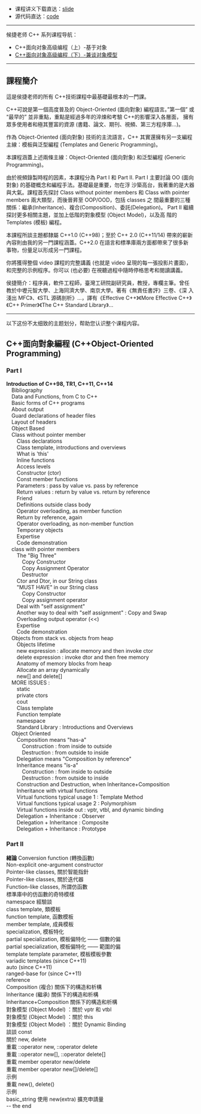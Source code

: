 + 课程讲义下载直达：[slide](slide/)
+ 源代码直达：[code](code/)

----

候捷老师 C++ 系列课程导航：

+ C++面向对象高级编程（上）-基于对象
+ [C++面向对象高级编程（下）-兼谈对象模型](../C++-OOPBase2-HouJie/)



---

## 課程簡介

這是侯捷老师的所有 C++技術課程中最基礎最根本的一門課。

C++可說是第一個高度普及的 Object-Oriented (面向對象) 編程語言。”第一個”
或 “最早的” 並非重點，重點是經過多年的淬煉和考驗 C++的影響深入各層面，
擁有眾多使用者和極其豐富的資源 (書籍、論文、期刊、視頻、第三方程序庫…)。

作為 Object-Oriented (面向對象) 技術的主流語言，C++ 其實還擁有另一支編程
主線：模板與泛型編程 (Templates and Generic Programming)。

本課程涵蓋上述兩條主線：Object-Oriented (面向對象) 和泛型編程 (Generic
Programming)。

由於視頻錄製時程的因素，本課程分為 Part I 和 Part II.
Part I 主要討論 OO (面向對象) 的基礎概念和編程手法。基礎最是重要，勿在浮
沙築高台，我著重的是大器與大氣。課程首先探討 Class without pointer members
和 Class with pointer members 兩大類型，而後晉昇至 OOP/OOD，包括 classes 之
間最重要的三種關係：繼承(Inheritance)、複合(Composition)、委託(Delegation)。
Part II 繼續探討更多相關主題，並加上低階的對象模型 (Object Model)，以及高
階的 Templates (模板) 編程。

本課程所談主題都隸屬 C++1.0 (C++98)；至於 C++ 2.0 (C++11/14) 帶來的嶄新
內容則由我的另一門課程涵蓋。C++2.0 在語言和標準庫兩方面都帶來了很多新
事物，份量足以形成另一門課程。

你將獲得整個 video 課程的完整講義 (也就是 video 呈現的每一張投影片畫面)，
和完整的示例程序。你可以 (也必要) 在視聽過程中隨時停格思考和閱讀講義。

侯捷簡介：程序員，軟件工程師，臺灣工研院副研究員，教授，專欄主筆。曾任
教於中壢元智大學、上海同濟大學、南京大學。著有《無責任書評》三卷、《深
入淺出 MFC》、《STL 源碼剖析》…，譯有《Effective C++》《More Effective C++》
《C++ Primer》《The C++ Standard Library》…

---

以下这份不太细致的主题划分，帮助您认识整个课程内容。

## C++面向對象編程 (C++Object-Oriented Programming)

### Part I

**Introduction of C++98, TR1, C++11, C++14**<br>
&emsp;Bibliography<br>
&emsp;Data and Functions, from C to C++<br>
&emsp;Basic forms of C++ programs<br>
&emsp;About output<br>
&emsp;Guard declarations of header files<br>
&emsp;Layout of headers<br>
&emsp;Object Based<br>
&emsp;Class without pointer member<br>
&emsp;&emsp;Class declarations<br>
&emsp;&emsp;Class template, introductions and overviews<br>
&emsp;&emsp;What is 'this'<br>
&emsp;&emsp;Inline functions<br>
&emsp;&emsp;Access levels<br>
&emsp;&emsp;Constructor (ctor)<br>
&emsp;&emsp;Const member functions<br>
&emsp;&emsp;Parameters : pass by value vs. pass by reference<br>
&emsp;&emsp;Return values : return by value vs. return by reference<br>
&emsp;&emsp;Friend<br>
&emsp;&emsp;Definitions outside class body<br>
&emsp;&emsp;Operator overloading, as member function<br>
&emsp;&emsp;Return by reference, again<br>
&emsp;&emsp;Operator overloading, as non-member function<br>
&emsp;&emsp;Temporary objects<br>
&emsp;&emsp;Expertise<br>
&emsp;&emsp;Code demonstration<br>
&emsp;class with pointer members<br>
&emsp;&emsp;The "Big Three"<br>
&emsp;&emsp;&emsp;Copy Constructor<br>
&emsp;&emsp;&emsp;Copy Assignment Operator<br>
&emsp;&emsp;&emsp;Destructor<br>
&emsp;&emsp;Ctor and Dtor, in our String class<br>
&emsp;&emsp;"MUST HAVE" in our String class<br>
&emsp;&emsp;&emsp;Copy Constructor<br>
&emsp;&emsp;&emsp;Copy assignment operator<br>
&emsp;&emsp;Deal with "self assignment"<br>
&emsp;&emsp;Another way to deal with "self assignment" : Copy and Swap<br>
&emsp;&emsp;Overloading output operator (<<)<br>
&emsp;&emsp;Expertise<br>
&emsp;&emsp;Code demonstration<br>
&emsp;Objects from stack vs. objects from heap<br>
&emsp;&emsp;Objects lifetime<br>
&emsp;&emsp;new expression : allocate memory and then invoke ctor<br>
&emsp;&emsp;delete expression : invoke dtor and then free memory<br>
&emsp;&emsp;Anatomy of memory blocks from heap<br>
&emsp;&emsp;Allocate an array dynamically<br>
&emsp;&emsp;new[] and delete[]<br>
&emsp;MORE ISSUES :<br>
&emsp;&emsp;static<br>
&emsp;&emsp;private ctors<br>
&emsp;&emsp;cout<br>
&emsp;&emsp;Class template<br>
&emsp;&emsp;Function template<br>
&emsp;&emsp;namespace<br>
&emsp;&emsp;Standard Library : Introductions and Overviews<br>
&emsp;Object Oriented<br>
&emsp;&emsp;Composition means "has-a"<br>
&emsp;&emsp;&emsp;Construction : from inside to outside<br>
&emsp;&emsp;&emsp;Destruction : from outside to inside<br>
&emsp;&emsp;Delegation means "Composition by reference"<br>
&emsp;&emsp;Inheritance means "is-a"<br>
&emsp;&emsp;&emsp;Construction : from inside to outside<br>
&emsp;&emsp;&emsp;Destruction : from outside to inside<br>
&emsp;&emsp;Construction and Destruction, when Inheritance+Composition<br>
&emsp;&emsp;Inheritance with virtual functions<br>
&emsp;&emsp;Virtual functions typical usage 1 : Template Method<br>
&emsp;&emsp;Virtual functions typical usage 2 : Polymorphism<br>
&emsp;&emsp;Virtual functions inside out : vptr, vtbl, and dynamic binding<br>
&emsp;&emsp;Delegation + Inheritance : Observer<br>
&emsp;&emsp;Delegation + Inheritance : Composite<br>
&emsp;&emsp;Delegation + Inheritance : Prototype<br>

### Part II

**緒論**
Conversion function (轉換函數)<br>
Non-explicit one-argument constructor<br>
Pointer-like classes, 關於智能指針<br>
Pointer-like classes, 關於迭代器<br>
Function-like classes, 所謂仿函數<br>
標準庫中的仿函數的奇特模樣<br>
namespace 經驗談<br>
class template, 類模板<br>
function template, 函數模板<br>
member template, 成員模板<br>
specialization, 模板特化<br>
partial specialization, 模板偏特化 —— 個數的偏<br>
partial specialization, 模板偏特化 —— 範圍的偏<br>
template template parameter, 模板模板參數<br>
variadic templates (since C++11)<br>
auto (since C++11)<br>
ranged-base for (since C++11)<br>
reference<br>
Composition (複合) 關係下的構造和析構<br>
Inheritance (繼承) 關係下的構造和析構<br>
Inheritance+Composition 關係下的構造和析構<br>
對象模型 (Object Model) ：關於 vptr 和 vtbl<br>
對象模型 (Object Model) ：關於 this<br>
對象模型 (Object Model) ：關於 Dynamic Binding<br>
談談 const<br>
關於 new, delete<br>
重載 ::operator new, ::operator delete<br>
重載 ::operator new[], ::operator delete[]<br>
重載 member operator new/delete<br>
重載 member operator new[]/delete[]<br>
示例<br>
重載 new(), delete()<br>
示例<br>
basic_string 使用 new(extra) 擴充申請量<br>
-- the end

